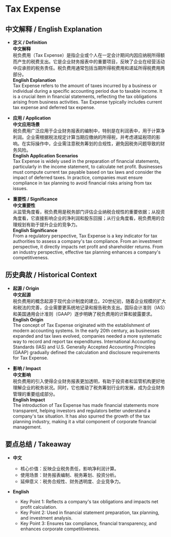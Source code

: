 # Tax Expense

## 中文解释 / English Explanation

* **定义 / Definition**  
  **中文解释**  
  税负费用（Tax Expense）是指企业或个人在一定会计期间内因应纳税所得额而产生的税费支出。它是企业财务报表中的重要项目，反映了企业在经营活动中应承担的税务责任。税负费用通常包括当期所得税费用和递延所得税费用两部分。  
  **English Explanation**  
  Tax Expense refers to the amount of taxes incurred by a business or individual during a specific accounting period due to taxable income. It is a crucial item in financial statements, reflecting the tax obligations arising from business activities. Tax Expense typically includes current tax expense and deferred tax expense.

* **应用 / Application**  
  **中文应用场景**  
  税负费用广泛应用于企业财务报表的编制中，特别是在利润表中，用于计算净利润。企业需根据税法规定计算当期应缴纳的所得税，并考虑递延税项的影响。在实际操作中，企业需注意税务筹划的合规性，避免因税务问题导致的财务风险。  
  **English Application Scenarios**  
  Tax Expense is widely used in the preparation of financial statements, particularly in the income statement, to calculate net profit. Businesses must compute current tax payable based on tax laws and consider the impact of deferred taxes. In practice, companies must ensure compliance in tax planning to avoid financial risks arising from tax issues.

* **重要性 / Significance**  
  **中文重要性**  
  从监管角度看，税负费用是税务部门评估企业纳税合规性的重要依据；从投资角度看，它直接影响企业的净利润和股东回报；从行业角度看，税负费用的合理规划有助于提升企业的竞争力。  
  **English Significance**  
  From a regulatory perspective, Tax Expense is a key indicator for tax authorities to assess a company's tax compliance. From an investment perspective, it directly impacts net profit and shareholder returns. From an industry perspective, effective tax planning enhances a company's competitiveness.

## 历史典故 / Historical Context

* **起源 / Origin**  
  **中文起源**  
  税负费用的概念起源于现代会计制度的建立。20世纪初，随着企业规模的扩大和税法的完善，企业需要更系统地记录和报告税务支出。国际会计准则（IAS）和美国通用会计准则（GAAP）逐步明确了税负费用的计算和披露要求。  
  **English Origin**  
  The concept of Tax Expense originated with the establishment of modern accounting systems. In the early 20th century, as businesses expanded and tax laws evolved, companies needed a more systematic way to record and report tax expenditures. International Accounting Standards (IAS) and U.S. Generally Accepted Accounting Principles (GAAP) gradually defined the calculation and disclosure requirements for Tax Expense.

* **影响 / Impact**  
  **中文影响**  
  税负费用的引入使得企业财务报表更加透明，有助于投资者和监管机构更好地理解企业的税务状况。同时，它也推动了税务筹划行业的发展，成为企业财务管理的重要组成部分。  
  **English Impact**  
  The introduction of Tax Expense has made financial statements more transparent, helping investors and regulators better understand a company's tax situation. It has also spurred the growth of the tax planning industry, making it a vital component of corporate financial management.

## 要点总结 / Takeaway

* **中文**  
  - 核心价值：反映企业税务责任，影响净利润计算。  
  - 使用场景：财务报表编制、税务筹划、投资分析。  
  - 延伸意义：税务合规性、财务透明度、企业竞争力。  

* **English**  
  - Key Point 1: Reflects a company's tax obligations and impacts net profit calculation.  
  - Key Point 2: Used in financial statement preparation, tax planning, and investment analysis.  
  - Key Point 3: Ensures tax compliance, financial transparency, and enhances corporate competitiveness.